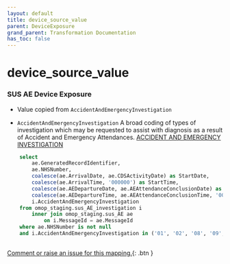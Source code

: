 ```yaml
---
layout: default
title: device_source_value
parent: DeviceExposure
grand_parent: Transformation Documentation
has_toc: false
---
```

# device_source_value
### SUS AE Device Exposure
* Value copied from `AccidentAndEmergencyInvestigation`

* `AccidentAndEmergencyInvestigation` A broad coding of types of investigation which may be requested to assist with diagnosis as a result of Accident and Emergency Attendances. [ACCIDENT AND EMERGENCY INVESTIGATION]()

```sql
	select
		ae.GeneratedRecordIdentifier,
		ae.NHSNumber,
		coalesce(ae.ArrivalDate, ae.CDSActivityDate) as StartDate,
		coalesce(ae.ArrivalTime, '000000') as StartTime,
		coalesce(ae.AEDepartureDate, ae.AEAttendanceConclusionDate) as EndDate,
		coalesce(ae.AEDepartureTime, ae.AEAttendanceConclusionTime, '000000') as EndTime,
		i.AccidentAndEmergencyInvestigation
	from omop_staging.sus_AE_investigation i
		inner join omop_staging.sus_AE ae
			on i.MessageId = ae.MessageId
	where ae.NHSNumber is not null
	and i.AccidentAndEmergencyInvestigation in ('01', '02', '08', '09', '10', '11', '12', '19')
	
```


[Comment or raise an issue for this mapping.](https://github.com/answerdigital/oxford-omop-data-mapper/issues/new?title=OMOP%20DeviceExposure%20table%20device_source_value%20field%20SUS%20AE%20Device%20Exposure%20mapping){: .btn }
